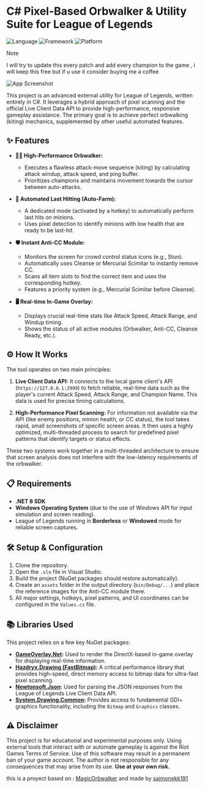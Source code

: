 # C# Pixel-Based Orbwalker & Utility Suite for League of Legends

![Language](https://img.shields.io/badge/Language-C%23-blueviolet)
![Framework](https://img.shields.io/badge/Framework-.NET%208-blue)
![Platform](https://img.shields.io/badge/Platform-Windows-0078D6)

> [!NOTE] 
> I will try to update this every patch and add every champion to the game , i will keep this free but if u use it consider buying me a coffee 

<img src="https://raw.githubusercontent.com/Russtels/QR/main/binance(1).jpg" alt="App Screenshot" width="">


This project is an advanced external utility for League of Legends, written entirely in C#. It leverages a hybrid approach of pixel scanning and the official Live Client Data API to provide high-performance, responsive gameplay assistance. The primary goal is to achieve perfect orbwalking (kiting) mechanics, supplemented by other useful automated features.

## ✨ Features

* **🚶‍♂️ High-Performance Orbwalker:**
    * Executes a flawless attack-move sequence (kiting) by calculating attack windup, attack speed, and ping buffer.
    * Prioritizes champions and maintains movement towards the cursor between auto-attacks.

* **🚜 Automated Last Hitting (Auto-Farm):**
    * A dedicated mode (activated by a hotkey) to automatically perform last hits on minions.
    * Uses pixel detection to identify minions with low health that are ready to be last-hit.

* **🛡️ Instant Anti-CC Module:**
    * Monitors the screen for crowd control status icons (e.g., Stun).
    * Automatically uses Cleanse or Mercurial Scimitar to instantly remove CC.
    * Scans all item slots to find the correct item and uses the corresponding hotkey.
    * Features a priority system (e.g., Mercurial Scimitar before Cleanse).

* **🖥️ Real-time In-Game Overlay:**
    * Displays crucial real-time stats like Attack Speed, Attack Range, and Windup timing.
    * Shows the status of all active modules (Orbwalker, Anti-CC, Cleanse Ready, etc.).

## ⚙️ How It Works

The tool operates on two main principles:

1.  **Live Client Data API:** It connects to the local game client's API (`https://127.0.0.1:2999`) to fetch reliable, real-time data such as the player's current Attack Speed, Attack Range, and Champion Name. This data is used for precise timing calculations.

2.  **High-Performance Pixel Scanning:** For information not available via the API (like enemy positions, minion health, or CC status), the tool takes rapid, small screenshots of specific screen areas. It then uses a highly optimized, multi-threaded process to search for predefined pixel patterns that identify targets or status effects.

These two systems work together in a multi-threaded architecture to ensure that screen analysis does not interfere with the low-latency requirements of the orbwalker.

## 📋 Requirements

* **.NET 8 SDK**
* **Windows Operating System** (due to the use of Windows API for input simulation and screen reading).
* League of Legends running in **Borderless** or **Windowed** mode for reliable screen captures.

## 🛠️ Setup & Configuration

1.  Clone the repository.
2.  Open the `.sln` file in Visual Studio.
3.  Build the project (NuGet packages should restore automatically).
4.  Create an `assets` folder in the output directory (`bin/Debug/...`) and place the reference images for the Anti-CC module there.
5.  All major settings, hotkeys, pixel patterns, and UI coordinates can be configured in the `Values.cs` file.

## 📚 Libraries Used

This project relies on a few key NuGet packages:

* **[GameOverlay.Net](https://github.com/michel-pi/GameOverlay.Net):** Used to render the DirectX-based in-game overlay for displaying real-time information.
* **[Hazdryx.Drawing (FastBitmap)](https://github.com/Hazdryx/FastBitmap):** A critical performance library that provides high-speed, direct memory access to bitmap data for ultra-fast pixel scanning.
* **[Newtonsoft.Json](https://www.newtonsoft.com/json):** Used for parsing the JSON responses from the League of Legends Live Client Data API.
* **[System.Drawing.Common](https://www.nuget.org/packages/System.Drawing.Common/):** Provides access to fundamental GDI+ graphics functionality, including the `Bitmap` and `Graphics` classes.

## ⚠️ Disclaimer

This project is for educational and experimental purposes only. Using external tools that interact with or automate gameplay is against the Riot Games Terms of Service. Use of this software may result in a permanent ban of your game account. The author is not responsible for any consequences that may arise from its use. **Use at your own risk.**

this is a proyect based on : [MagicOrbwalker](https://github.com/sajmonekk191/MagicOrbwalker.git) and made by [sajmonekk191](https://github.com/sajmonekk191/)
